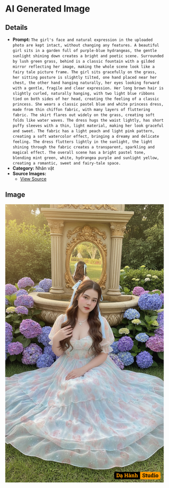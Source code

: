 # AI Generated Image

## Details
- **Prompt:** `The girl's face and natural expression in the uploaded photo are kept intact, without changing any features. A beautiful girl sits in a garden full of purple-blue hydrangeas, the gentle sunlight shining down creates a bright and poetic scene.
Surrounded by lush green grass, behind is a classic fountain with a gilded mirror reflecting her image, making the whole scene look like a fairy tale picture frame.
The girl sits gracefully on the grass, her sitting posture is slightly tilted, one hand placed near her chest, the other hand hanging naturally, her eyes looking forward with a gentle, fragile and clear expression.
Her long brown hair is slightly curled, naturally hanging, with two light blue ribbons tied on both sides of her head, creating the feeling of a classic princess.
She wears a classic pastel blue and white princess dress, made from thin chiffon fabric, with many layers of fluttering fabric.
The skirt flares out widely on the grass, creating soft folds like water waves.
The dress hugs the waist lightly, has short puffy sleeves with a thin, light material, making her look graceful and sweet.
The fabric has a light peach and light pink pattern, creating a soft watercolor effect, bringing a dreamy and delicate feeling.
The dress flutters lightly in the sunlight, the light shining through the fabric creates a transparent, sparkling and magical effect.
The overall scene has a bright pastel tone, blending mint green, white, hydrangea purple and sunlight yellow, creating a romantic, sweet and fairy-tale space. `
- **Category:** Nhân vật
- **Source Images:**
  - [View Source](https://raw.githubusercontent.com/lenzcomvth/Somethings/main/Models/Female/Female.png)

## Image
![AI Generated Image](./image-2025-10-15T09-40-55-956Z-kx7ju.png)